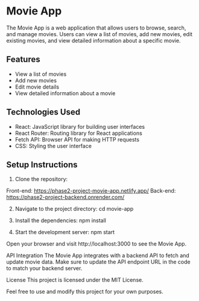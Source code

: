 # Movie App

The Movie App is a web application that allows users to browse, search, and manage movies. Users can view a list of movies, add new movies, edit existing movies, and view detailed information about a specific movie.

## Features

- View a list of movies
- Add new movies
- Edit movie details
- View detailed information about a movie


## Technologies Used

- React: JavaScript library for building user interfaces
- React Router: Routing library for React applications
- Fetch API: Browser API for making HTTP requests
- CSS: Styling the user interface

## Setup Instructions

1. Clone the repository:

 Front-end: https://phase2-project-movie-app.netlify.app/
 Back-end: https://phase2-project-backend.onrender.com/

2. Navigate to the project directory:
cd movie-app

3. Install the dependencies:
npm install

4. Start the development server:
npm start

Open your browser and visit http://localhost:3000 to see the Movie App.

API Integration
The Movie App integrates with a backend API to fetch and update movie data. Make sure to update the API endpoint URL in the code to match your backend server.

License
This project is licensed under the MIT License.

Feel free to use and modify this project for your own purposes.
